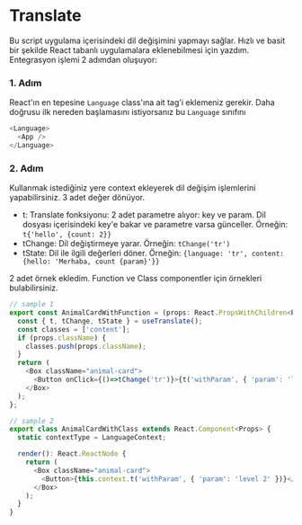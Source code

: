 # Translate

Bu script uygulama içerisindeki dil değişimini yapmayı sağlar. Hızlı ve basit bir şekilde React tabanlı uygulamalara eklenebilmesi için yazdım. Entegrasyon işlemi 2 adımdan oluşuyor:

### 1. Adım
React'ın en tepesine `Language` class'ına ait tag'i eklemeniz gerekir. Daha doğrusu ilk nereden başlamasını istiyorsanız bu `Language` sınıfını 

```typescript
<Language>
  <App />
</Language>
```

### 2. Adım
Kullanmak istediğiniz yere context ekleyerek dil değişim işlemlerini yapabilirsiniz. 3 adet değer dönüyor.

- t: Translate fonksiyonu: 2 adet parametre alıyor: key ve param. Dil dosyası içerisindeki key'e bakar ve parametre varsa günceller. Örneğin: `t{'hello', {count: 2}}`
- tChange: Dil değiştirmeye yarar. Örneğin: `tChange('tr')`
- tState: Dil ile ilgili değerleri döner. Örneğin: `{language: 'tr', content: {hello: 'Merhaba, count {param}'}}`

2 adet örnek ekledim. Function ve Class componentler için örnekleri bulabilirsiniz.

```typescript
// sample 1
export const AnimalCardWithFunction = (props: React.PropsWithChildren<Props>): JSX.Element => {
  const { t, tChange, tState } = useTranslate();
  const classes = ['content'];
  if (props.className) {
    classes.push(props.className);
  }
  return (
    <Box className="animal-card">
      <Button onClick={()=>tChange('tr')}>{t('withParam', { 'param': 'level 2' })}</Button>
    </Box>
  );
};
```

```typescript
// sample 2
export class AnimalCardWithClass extends React.Component<Props> {
  static contextType = LanguageContext;

  render(): React.ReactNode {
    return (
      <Box className="animal-card">
        <Button>{this.context.t('withParam', { 'param': 'level 2' })}</Button>
      </Box>
    );
  }
}
```
